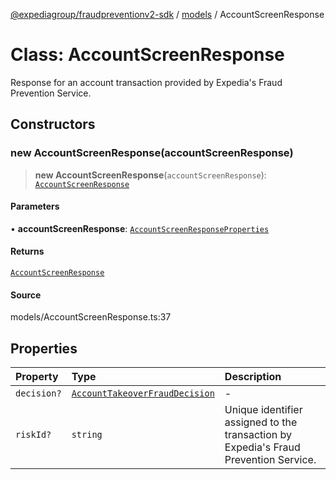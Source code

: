 [@expediagroup/fraudpreventionv2-sdk](../../index.md) / [models](../index.md) / AccountScreenResponse

# Class: AccountScreenResponse

Response for an account transaction provided by Expedia\'s Fraud Prevention Service.

## Constructors

### new AccountScreenResponse(accountScreenResponse)

> **new AccountScreenResponse**(`accountScreenResponse`): [`AccountScreenResponse`](AccountScreenResponse.md)

#### Parameters

• **accountScreenResponse**: [`AccountScreenResponseProperties`](../interfaces/AccountScreenResponseProperties.md)

#### Returns

[`AccountScreenResponse`](AccountScreenResponse.md)

#### Source

models/AccountScreenResponse.ts:37

## Properties

| Property | Type | Description |
| :------ | :------ | :------ |
| `decision?` | [`AccountTakeoverFraudDecision`](../type-aliases/AccountTakeoverFraudDecision.md) | - |
| `riskId?` | `string` | Unique identifier assigned to the transaction by Expedia\'s Fraud Prevention Service. |
